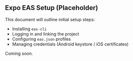 ## Expo EAS Setup (Placeholder)

This document will outline initial setup steps:

- Installing `eas-cli`
- Logging in and linking the project
- Configuring `eas.json` profiles
- Managing credentials (Android keystore / iOS certificates)

Coming soon.
